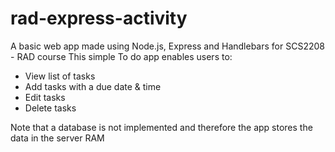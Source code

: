 # rad-express-activity
A basic web app made using Node.js, Express and Handlebars for SCS2208 - RAD course
This simple To do app enables users to:
- View list of tasks
- Add tasks with a due date & time
- Edit tasks
- Delete tasks

Note that a database is not implemented and therefore the app stores the data in the server RAM

